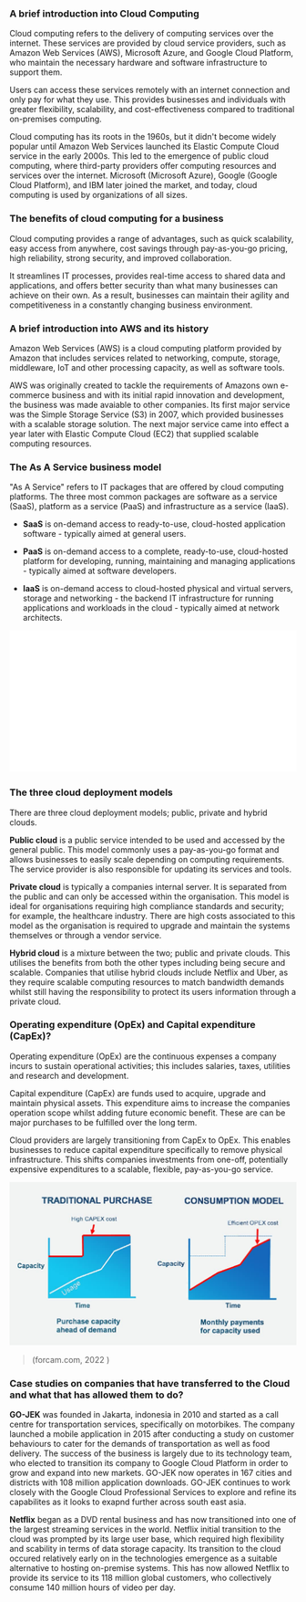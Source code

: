 ### **A brief introduction into Cloud Computing**

Cloud computing refers to the delivery of computing services over the internet. These services are provided by cloud service providers, such as Amazon Web Services (AWS), Microsoft Azure, and Google Cloud Platform, who maintain the necessary hardware and software infrastructure to support them. 

Users can access these services remotely with an internet connection and only pay for what they use. This provides businesses and individuals with greater flexibility, scalability, and cost-effectiveness compared to traditional on-premises computing.

Cloud computing has its roots in the 1960s, but it didn't become widely popular until Amazon Web Services launched its Elastic Compute Cloud service in the early 2000s. This led to the emergence of public cloud computing, where third-party providers offer computing resources and services over the internet. Microsoft (Microsoft Azure), Google (Google Cloud Platform), and IBM later joined the market, and today, cloud computing is used by organizations of all sizes.

### **The benefits of cloud computing for a business**

Cloud computing provides a range of advantages, such as quick scalability, easy access from anywhere, cost savings through pay-as-you-go pricing, high reliability, strong security, and improved collaboration.

It streamlines IT processes, provides real-time access to shared data and applications, and offers better security than what many businesses can achieve on their own. As a result, businesses can maintain their agility and competitiveness in a constantly changing business environment.

### **A brief introduction into AWS and its history**

Amazon Web Services (AWS) is a cloud computing platform provided by Amazon that includes services related to networking, compute, storage, middleware, IoT and other processing capacity, as well as software tools.

AWS was originally created to tackle the requirements of Amazons own e-commerce business and with its initial rapid innovation and development, the business was made avaiable to other companies. Its first major service was the Simple Storage Service (S3) in 2007, which provided businesses with a scalable storage solution. The next major service came into effect a year later with Elastic Compute Cloud (EC2) that supplied scalable computing resources.

### **The As A Service business model**

"As A Service" refers to IT packages that are offered by cloud computing platforms. The three most common packages are software as a service (SaaS), platform as a service (PaaS) and infrastructure as a service (IaaS).

- **SaaS** is on-demand access to ready-to-use, cloud-hosted application software - typically aimed at general users.

- **PaaS** is on-demand access to a complete, ready-to-use, cloud-hosted platform for developing, running, maintaining and managing applications - typically aimed at software developers.

- **IaaS** is on-demand access to cloud-hosted physical and virtual servers, storage and networking - the backend IT infrastructure for running applications and workloads in the cloud - typically aimed at network architects.

![service_models](service_models.png)

### **The three cloud deployment models**

There are three cloud deployment models; public, private and hybrid clouds.

**Public cloud** is a public service intended to be used and accessed by the general public. This model commonly uses a pay-as-you-go format and allows businesses to easily scale depending on computing requirements. The service provider  is also responsible for updating its services and tools.

**Private cloud** is typically a companies internal server. It is separated from the public and can only be accessed within the organisation. This model is ideal for organisations requiring high compliance standards and security; for example, the healthcare industry. There are high costs associated to this model as the organisation is required to upgrade and maintain the systems themselves or through a vendor service.

**Hybrid cloud** is a mixture between the two; public and private clouds. This utilises the benefits from both the other types including being secure and scalable. Companies that utilise hybrid clouds include Netflix and Uber, as they require scalable computing resources to match bandwidth demands whilst still having the responsibility to protect its users information through a private cloud.

### **Operating expenditure (OpEx) and Capital expenditure (CapEx)?**

Operating expenditure (OpEx) are the continuous expenses a company incurs to sustain operational activities; this includes salaries, taxes, utilities and research and development.

Capital expenditure (CapEx) are funds used to acquire, upgrade and maintain physical assets. This expenditure aims to increase the companies operation scope whilst adding future economic benefit. These are can be major purchases to be fulfilled over the long term.

Cloud providers are largely transitioning from CapEx to OpEx. This enables businesses to reduce capital expenditure specifically to remove physical infrastructure. This shifts companies investments from one-off, potentially expensive expenditures to a scalable, flexible, pay-as-you-go service. 

![capex_vs_opex](capex.jpg)

>(forcam.com, 2022 )

### **Case studies on companies that have transferred to the Cloud and what that has allowed them to do?**

**GO-JEK** was founded in Jakarta, indonesia in 2010 and started as a call centre for transportation services, specifically on motorbikes. The company launched a mobile application in 2015 after conducting a study on customer behaviours to cater for the demands of transportation as well as food delivery. The success of the business is largely due to its technology team, who elected to transition its company to Google Cloud Platform in order to grow and expand into new markets. GO-JEK now operates in 167 cities and districts with 108 million application downloads. GO-JEK continues to work closely with the Google Cloud Professional Services to explore and refine its capabilites as it looks to exapnd further across south east asia.

**Netflix** began as a DVD rental business and has now transitioned into one of the largest streaming services in the world. Netflix initial transition to the cloud was prompted by its large user base, which required high flexibility and scability in terms of data storage capacity. Its transition to the cloud occured relatively early on in the technologies emergence as a suitable alternative to hosting on-premise systems. This has now allowed Netflix to provide its service to its 118 million global customers, who collectively consume 140 million hours of video per day.

